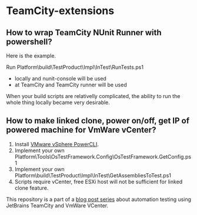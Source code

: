 TeamCity-extensions
===================

## How to wrap TeamCity NUnit Runner with powershell? ##

Here is the example.

Run Platform\build\TestProduct\Impl\InTest\RunTests.ps1

- locally and nunit-console will be used
- at TeamCity and TeamCity runner will be used

When your build scripts are relativelly complicated, the ability to run the whole thing locally became very desirable.

## How to make linked clone, power on/off, get IP of powered machine for VmWare vCenter? ##

1. Install [VMware vSphere PowerCLI](https://my.vmware.com/web/vmware/details?downloadGroup=VSP510-PCLI-510&productId=285).
2. Implement your own Platform\Tools\OsTestFramework.Config\OsTestFramework.GetConfig.ps1
3. Implement your own Platform\build\TestProduct\Impl\InTest\GetAssembliesToTest.ps1
4. Scripts require vCenter, free ESXi host will not be sufficient for linked clone feature.

This repository is a part of a [blog post series](http://dev-in-test.blogspot.com/2014/02/how-we-at-jetbrains-dotnet-team-do.html) about automation testing using JetBrains TeamCity and VmWare VCenter.